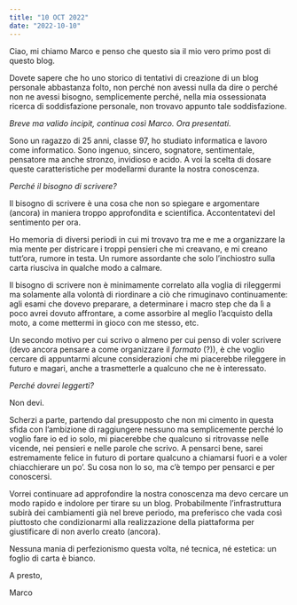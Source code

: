 ```yaml
---
title: "10 OCT 2022"
date: "2022-10-10"
---
```


Ciao, mi chiamo Marco e penso che questo sia il mio vero primo post di questo blog.

Dovete sapere che ho uno storico di tentativi di creazione di un blog personale abbastanza folto, non perché non avessi nulla da dire o perché non ne avessi bisogno, semplicemente perché, nella mia ossessionata ricerca di soddisfazione personale, non trovavo appunto tale soddisfazione.

_Breve ma valido incipit, continua così Marco. Ora presentati._

Sono un ragazzo di 25 anni, classe 97, ho studiato informatica e lavoro come informatico. Sono ingenuo, sincero, sognatore, sentimentale, pensatore ma anche stronzo, invidioso e acido. A voi la scelta di dosare queste caratteristiche per modellarmi durante la nostra conoscenza.

_Perché il bisogno di scrivere?_

Il bisogno di scrivere è una cosa che non so spiegare e argomentare (ancora) in maniera troppo approfondita e scientifica. Accontentatevi del sentimento per ora.

Ho memoria di diversi periodi in cui mi trovavo tra me e me a organizzare la mia mente per districare i troppi pensieri che mi creavano, e mi creano tutt’ora, rumore in testa. Un rumore assordante che solo l’inchiostro sulla carta riusciva in qualche modo a calmare.

Il bisogno di scrivere non è minimamente correlato alla voglia di rileggermi ma solamente alla volontà di riordinare a ciò che rimuginavo continuamente: agli esami che dovevo preparare, a determinare i macro step che da lì a poco avrei dovuto affrontare, a come assorbire al meglio l’acquisto della moto, a come mettermi in gioco con me stesso, etc.

Un secondo motivo per cui scrivo o almeno per cui penso di voler scrivere (devo ancora pensare a come organizzare il _formato_ (?)), è che voglio cercare di appuntarmi alcune considerazioni che mi piacerebbe rileggere in futuro e magari, anche a trasmetterle a qualcuno che ne è interessato.

_Perché dovrei leggerti?_

Non devi.

Scherzi a parte, partendo dal presupposto che non mi cimento in questa sfida con l’ambizione di raggiungere nessuno ma semplicemente perché lo voglio fare io ed io solo, mi piacerebbe che qualcuno si ritrovasse nelle vicende, nei pensieri e nelle parole che scrivo. A pensarci bene, sarei estremamente felice in futuro di portare qualcuno a chiamarsi fuori e a voler chiacchierare un po’. Su cosa non lo so, ma c’è tempo per pensarci e per conoscersi.

Vorrei continuare ad approfondire la nostra conoscenza ma devo cercare un modo rapido e indolore per tirare su un blog. Probabilmente l’infrastruttura subirà dei cambiamenti già nel breve periodo, ma preferisco che vada così piuttosto che condizionarmi alla realizzazione della piattaforma per giustificare di non averlo creato (ancora).

Nessuna mania di perfezionismo questa volta, né tecnica, né estetica: un foglio di carta è bianco.

A presto,

Marco
